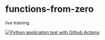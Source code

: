 # functions-from-zero
live training

[![Python application test with Github Actions](https://github.com/ommagdum/functions-from-zero/actions/workflows/main.yml/badge.svg)](https://github.com/ommagdum/functions-from-zero/actions/workflows/main.yml) 
